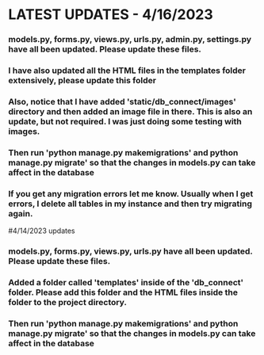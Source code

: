 # LATEST UPDATES - 4/16/2023 
### models.py, forms.py, views.py, urls.py, admin.py, settings.py have all been updated. Please update these files.
### I have also updated all the HTML files in the templates folder extensively, please update this folder 
### Also, notice that I have added 'static/db_connect/images' directory and then added an image file in there. This is also an update, but not required. I was just doing some testing with images.
### Then run 'python manage.py makemigrations' and python manage.py migrate' so that the changes in models.py can take affect in the database
### If you get any migration errors let me know. Usually when I get errors, I delete all tables in my instance and then try migrating again. 


#4/14/2023 updates
### models.py, forms.py, views.py, urls.py have all been updated. Please update these files.
### Added a folder called 'templates' inside of the 'db_connect' folder. Please add this folder and the HTML files inside the folder to the project directory. 
### Then run 'python manage.py makemigrations' and python manage.py migrate' so that the changes in models.py can take affect in the database
